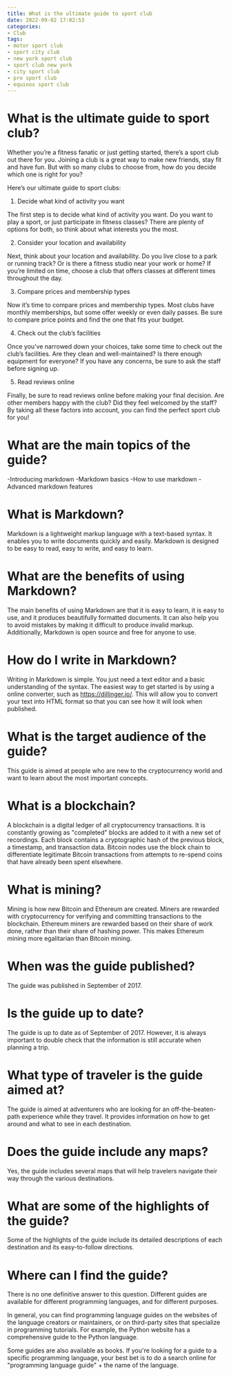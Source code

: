 ```yaml
---
title: What is the ultimate guide to sport club
date: 2022-09-02 17:02:53
categories:
- Club
tags:
- motor sport club
- sport city club
- new york sport club
- sport club new york
- city sport club
- pro sport club
- equinox sport club
---
```



#  What is the ultimate guide to sport club?

Whether you’re a fitness fanatic or just getting started, there’s a sport club out there for you. Joining a club is a great way to make new friends, stay fit and have fun. But with so many clubs to choose from, how do you decide which one is right for you?

Here’s our ultimate guide to sport clubs:

1. Decide what kind of activity you want

The first step is to decide what kind of activity you want. Do you want to play a sport, or just participate in fitness classes? There are plenty of options for both, so think about what interests you the most.

2. Consider your location and availability

Next, think about your location and availability. Do you live close to a park or running track? Or is there a fitness studio near your work or home? If you’re limited on time, choose a club that offers classes at different times throughout the day.

3. Compare prices and membership types

Now it’s time to compare prices and membership types. Most clubs have monthly memberships, but some offer weekly or even daily passes. Be sure to compare price points and find the one that fits your budget.

4. Check out the club’s facilities

Once you’ve narrowed down your choices, take some time to check out the club’s facilities. Are they clean and well-maintained? Is there enough equipment for everyone? If you have any concerns, be sure to ask the staff before signing up.

5. Read reviews online

Finally, be sure to read reviews online before making your final decision. Are other members happy with the club? Did they feel welcomed by the staff? By taking all these factors into account, you can find the perfect sport club for you!

#  What are the main topics of the guide?

-Introducing markdown
-Markdown basics
-How to use markdown
-Advanced markdown features



# What is Markdown?

Markdown is a lightweight markup language with a text-based syntax. It enables you to write documents quickly and easily. Markdown is designed to be easy to read, easy to write, and easy to learn.

# What are the benefits of using Markdown?

The main benefits of using Markdown are that it is easy to learn, it is easy to use, and it produces beautifully formatted documents. It can also help you to avoid mistakes by making it difficult to produce invalid markup. Additionally, Markdown is open source and free for anyone to use.

# How do I write in Markdown?

Writing in Markdown is simple. You just need a text editor and a basic understanding of the syntax. The easiest way to get started is by using a online converter, such as https://dillinger.io/. This will allow you to convert your text into HTML format so that you can see how it will look when published.

#  What is the target audience of the guide?

This guide is aimed at people who are new to the cryptocurrency world and want to learn about the most important concepts.

# What is a blockchain? 
A blockchain is a digital ledger of all cryptocurrency transactions. It is constantly growing as "completed" blocks are added to it with a new set of recordings. Each block contains a cryptographic hash of the previous block, a timestamp, and transaction data. Bitcoin nodes use the block chain to differentiate legitimate Bitcoin transactions from attempts to re-spend coins that have already been spent elsewhere.

# What is mining?
Mining is how new Bitcoin and Ethereum are created. Miners are rewarded with cryptocurrency for verifying and committing transactions to the blockchain. Ethereum miners are rewarded based on their share of work done, rather than their share of hashing power. This makes Ethereum mining more egalitarian than Bitcoin mining.

#  When was the guide published?

The guide was published in September of 2017.

# Is the guide up to date?

The guide is up to date as of September of 2017. However, it is always important to double check that the information is still accurate when planning a trip.

# What type of traveler is the guide aimed at?

The guide is aimed at adventurers who are looking for an off-the-beaten-path experience while they travel. It provides information on how to get around and what to see in each destination.

# Does the guide include any maps?

Yes, the guide includes several maps that will help travelers navigate their way through the various destinations.

# What are some of the highlights of the guide?

Some of the highlights of the guide include its detailed descriptions of each destination and its easy-to-follow directions.

#  Where can I find the guide?

There is no one definitive answer to this question. Different guides are available for different programming languages, and for different purposes.

In general, you can find programming language guides on the websites of the language creators or maintainers, or on third-party sites that specialize in programming tutorials. For example, the Python website has a comprehensive guide to the Python language.

Some guides are also available as books. If you're looking for a guide to a specific programming language, your best bet is to do a search online for "programming language guide" + the name of the language.